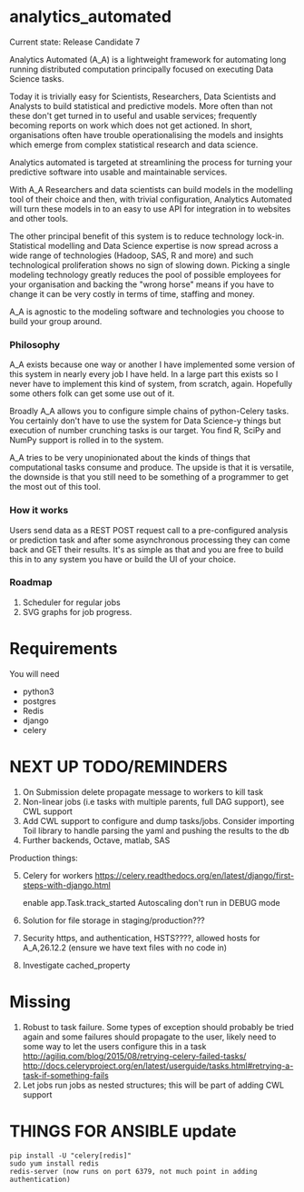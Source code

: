 # analytics_automated

Current state: Release Candidate 7

Analytics Automated (A_A) is a lightweight framework for automating long running
distributed computation principally focused on executing Data Science tasks.

Today it is trivially easy for Scientists, Researchers, Data Scientists and
Analysts to build statistical and predictive models. More often than not these
don't get turned in to useful and usable services; frequently becoming reports
on work which does not get actioned. In short, organisations often have trouble
operationalising the models and insights which emerge from complex statistical
research and data science.

Analytics automated is targeted at streamlining the process for turning your
predictive software into usable and maintainable services.

With A_A Researchers and data scientists can build models in the modelling tool
of their choice and then, with trivial configuration, Analytics Automated will
turn these models in to an easy to use API for integration in to websites and
other tools.

The other principal benefit of this system is to reduce technology lock-in.
Statistical modelling and Data Science expertise is now spread across a wide
range of technologies (Hadoop, SAS, R and more) and such technological
proliferation shows no sign of slowing down. Picking a single modeling
technology greatly reduces the pool of possible employees for your organisation
and backing the "wrong horse" means if you have to change it can be very costly
in terms of time, staffing and money.

A_A is agnostic to the modeling software and technologies you choose to build
your group around.

### Philosophy

A_A exists because one way or another I have implemented some version of this
system in nearly every job I have held. In a large part this exists so I never
have to implement this kind of system, from scratch, again. Hopefully some others
folk can get some use out of it.

Broadly A_A allows you to configure simple chains of python-Celery tasks. You
certainly don't have to use the system for Data Science-y things but execution of
number crunching tasks is our target. You find R, SciPy and NumPy support is
rolled in to the system.

A_A tries to be very unopinionated about the kinds of things that computational
tasks consume and produce. The upside is that it is versatile, the
downside is that you still need to be something of a programmer to get the most
out of this tool.

### How it works

Users send data as a REST POST request call to a pre-configured analysis or
prediction task and after some asynchronous processing they can come back and
GET their results. It's as simple as that and you are free to build this in
to any system you have or build the UI of your choice.

### Roadmap

1. Scheduler for regular jobs
2. SVG graphs for job progress.

# Requirements

You will need

* python3
* postgres
* Redis
* django
* celery

NEXT UP TODO/REMINDERS
======================

1. On Submission delete propagate message to workers to kill task
2. Non-linear jobs (i.e tasks with multiple parents, full DAG support), see CWL support
3. Add CWL support to configure and dump tasks/jobs. Consider importing
   Toil library to handle parsing the yaml and pushing the results to the db
4. Further backends, Octave, matlab, SAS

Production things:

5. Celery for workers https://celery.readthedocs.org/en/latest/django/first-steps-with-django.html

    enable app.Task.track_started
    Autoscaling
    don't run in DEBUG mode

6. Solution for file storage in staging/production???
7. Security https, and authentication, HSTS????, allowed hosts for A_A,26.12.2 (ensure we have text files with no code in)
8. Investigate cached_property

Missing
=======
1. Robust to task failure. Some types of exception should probably be tried again and some failures should propagate to the user, likely need to some way to let the users configure this in a task
http://agiliq.com/blog/2015/08/retrying-celery-failed-tasks/
http://docs.celeryproject.org/en/latest/userguide/tasks.html#retrying-a-task-if-something-fails
2. Let jobs run jobs as nested structures; this will be part of adding CWL support

THINGS FOR ANSIBLE update
=========================

    pip install -U "celery[redis]"
    sudo yum install redis
    redis-server (now runs on port 6379, not much point in adding authentication)
